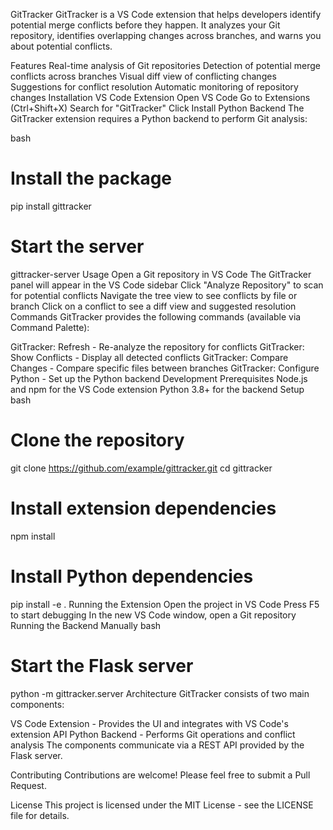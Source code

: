 GitTracker
GitTracker is a VS Code extension that helps developers identify potential merge conflicts before they happen. It analyzes your Git repository, identifies overlapping changes across branches, and warns you about potential conflicts.

Features
Real-time analysis of Git repositories
Detection of potential merge conflicts across branches
Visual diff view of conflicting changes
Suggestions for conflict resolution
Automatic monitoring of repository changes
Installation
VS Code Extension
Open VS Code
Go to Extensions (Ctrl+Shift+X)
Search for "GitTracker"
Click Install
Python Backend
The GitTracker extension requires a Python backend to perform Git analysis:

bash

# Install the package

pip install gittracker

# Start the server

gittracker-server
Usage
Open a Git repository in VS Code
The GitTracker panel will appear in the VS Code sidebar
Click "Analyze Repository" to scan for potential conflicts
Navigate the tree view to see conflicts by file or branch
Click on a conflict to see a diff view and suggested resolution
Commands
GitTracker provides the following commands (available via Command Palette):

GitTracker: Refresh - Re-analyze the repository for conflicts
GitTracker: Show Conflicts - Display all detected conflicts
GitTracker: Compare Changes - Compare specific files between branches
GitTracker: Configure Python - Set up the Python backend
Development
Prerequisites
Node.js and npm for the VS Code extension
Python 3.8+ for the backend
Setup
bash

# Clone the repository

git clone https://github.com/example/gittracker.git
cd gittracker

# Install extension dependencies

npm install

# Install Python dependencies

pip install -e .
Running the Extension
Open the project in VS Code
Press F5 to start debugging
In the new VS Code window, open a Git repository
Running the Backend Manually
bash

# Start the Flask server

python -m gittracker.server
Architecture
GitTracker consists of two main components:

VS Code Extension - Provides the UI and integrates with VS Code's extension API
Python Backend - Performs Git operations and conflict analysis
The components communicate via a REST API provided by the Flask server.

Contributing
Contributions are welcome! Please feel free to submit a Pull Request.

License
This project is licensed under the MIT License - see the LICENSE file for details.
